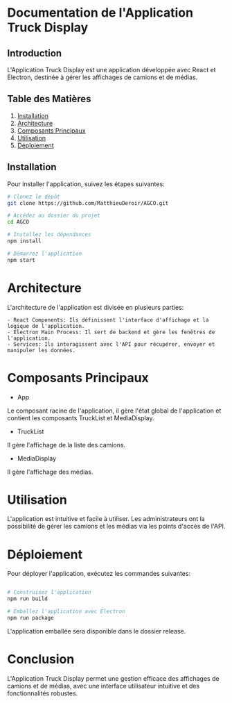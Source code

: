 # Documentation de l'Application Truck Display

## Introduction
L'Application Truck Display est une application développée avec React et Electron, destinée à gérer les affichages de camions et de médias.

## Table des Matières
1. [Installation](#installation)
2. [Architecture](#architecture)
3. [Composants Principaux](#composants-principaux)
4. [Utilisation](#utilisation)
5. [Déploiement](#déploiement)

## Installation <a name="installation"></a>
Pour installer l'application, suivez les étapes suivantes:
```sh
# Clonez le dépôt
git clone https://github.com/MatthieuDeroir/AGCO.git

# Accédez au dossier du projet
cd AGCO

# Installez les dépendances
npm install

# Démarrez l'application
npm start
```

# Architecture <a name="architecture"></a>

L'architecture de l'application est divisée en plusieurs parties:

    - React Components: Ils définissent l'interface d'affichage et la logique de l'application.
    - Electron Main Process: Il sert de backend et gère les fenêtres de l'application.
    - Services: Ils interagissent avec l'API pour récupérer, envoyer et manipuler les données.

# Composants Principaux <a name="composants-principaux"></a>

* App

Le composant racine de l'application, il gère l'état global de l'application et contient les composants TruckList et MediaDisplay.

* TruckList

Il gère l'affichage de la liste des camions.
* MediaDisplay

Il gère l'affichage des médias.
# Utilisation <a name="utilisation"></a>

L'application est intuitive et facile à utiliser. Les administrateurs ont la possibilité de gérer les camions et les médias via les points d'accès de l'API.

# Déploiement <a name="déploiement"></a>

Pour déployer l'application, exécutez les commandes suivantes:


````sh

# Construisez l'application
npm run build

# Emballez l'application avec Electron
npm run package

````

L'application emballée sera disponible dans le dossier release.

# Conclusion

L'Application Truck Display permet une gestion efficace des affichages de camions et de médias, avec une interface utilisateur intuitive et des fonctionnalités robustes.


